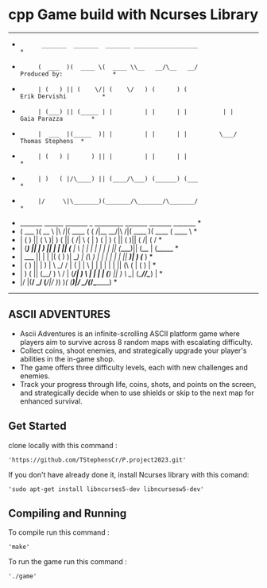 # cpp Game build with Ncurses Library

* * * * * * * * * * * * * * * * * * * * * * * * * * * * * * * * * * * * * * * * * * * * * * * * * * 
*           _______  _______  _______ __________________                                           *
*          (  ___  )(  ____ \(  ____ \\__   __/\__   __/                 Produced by:              *
*          | (   ) || (    \/| (    \/   ) (      ) (                       Erik Dervishi          *
*          | (___) || (_____ | |         | |      | |          | |             Gaia Parazza        *
*          |  ___  |(_____  )| |         | |      | |         \___/               Thomas Stephens  *
*          | (   ) |      ) || |         | |      | |                                              *
*          | )   ( |/\____) || (____/\___) (______) (___                                           *
*          |/     \|\_______)(_______/\_______/\_______/                                           *
*    _______  ______            _______  _       _________          _______  _______  _______      *
*   (  ___  )(  __  \ |\     /|(  ____ \( (    /|\__   __/|\     /|(  ____ )(  ____ \(  ____ \     *
*   | (   ) || (  \  )| )   ( || (    \/|  \  ( |   ) (   | )   ( || (    )|| (    \/| (    \/     *
*   | (___) || |   ) || |   | || (__    |   \ | |   | |   | |   | || (____)|| (__    | (_____      *
*   |  ___  || |   | |( (   ) )|  __)   | (\ \) |   | |   | |   | ||     __)|  __)   (_____  )     *
*   | (   ) || |   ) | \ \_/ / | (      | | \   |   | |   | |   | || (\ (   | (            ) |     *
*   | )   ( || (__/  )  \   /  | (____/\| )  \  |   | |   | (___) || ) \ \__| (____/\/\____) |     *
*   |/     \|(______/    \_/   (_______/|/    )_)   )_(   (_______)|/   \__/(_______/\_______)     *
* * * * * * * * * * * * * * * * * * * * * * * * * * * * * * * * * * * * * * * * * * * * * * * * * * 

## ASCII ADVENTURES

* Ascii Adventures is an infinite-scrolling ASCII platform game where players aim to survive across 8 random maps with escalating difficulty. 
* Collect coins, shoot enemies, and strategically upgrade your player's abilities in the in-game shop. 
* The game offers three difficulty levels, each with new challenges and enemies.
* Track your progress through life, coins, shots, and points on the screen, and strategically decide when to use shields or skip to the next map for enhanced survival. 

## Get Started

clone locally with this command : 

    'https://github.com/TStephensCr/P.project2023.git'

If you don't have already done it, install Ncurses library with this comand:

    'sudo apt-get install libncurses5-dev libncursesw5-dev'

## Compiling and Running

To compile run this command :
 
    'make'

To run the game run this command : 

    './game'